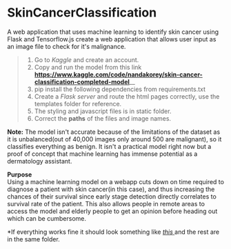 # SkinCancerClassification
A web application that uses machine learning to identify skin cancer using Flask and Tensorflow.js create a web application that allows user input as an image file to check for it's malignance.

> 1. Go to _Kaggle_ and create an account. <br>
> 2. Copy and run the model from this link **https://www.kaggle.com/code/nandakorey/skin-cancer-classification-completed-model**__ <br>
> 3. pip install the following dependencies from requirements.txt <br>
> 4. Create a _Flask server_ and route the html pages correctly, use the templates folder for reference. <br>
> 5. The styling and javascript files is in static folder. <br>
> 6. Correct the **paths** of the files and image names. <br>

**Note:** The model isn't accurate because of the limitations of the dataset as it is unbalanced(out of 40,000 images only around 500 are malignant), so it classifies everything as benign. It isn't a practical model right now but a proof of concept that machine learning has immense potential as a dermatology assistant. 

**Purpose** <br>
Using a machine learning model on a webapp cuts down on time required to diagnose a patient with skin cancer(in this case), and thus increasing the chances of their survival since early stage detection directly correlates to survival rate of the patient. This also allows people in remote areas to access the model and elderly people to get an opinion before heading out which can be cumbersome.

*If everything works fine it should look something like [ _this_ ](https://github.com/gitnubh/SkinCancerClassification/tree/main/screenshots/1.%20landingpage.png) and the rest are in the same folder.


